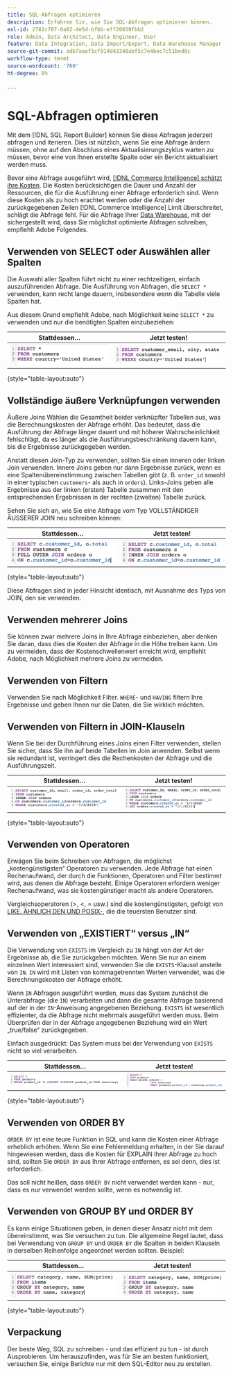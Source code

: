 ```yaml
---
title: SQL-Abfragen optimieren
description: Erfahren Sie, wie Sie SQL-Abfragen optimieren können.
exl-id: 2782c707-6a02-4e5d-bfbb-eff20659fbb2
role: Admin, Data Architect, Data Engineer, User
feature: Data Integration, Data Import/Export, Data Warehouse Manager
source-git-commit: adb7aaef1cf914d43348abf5c7e4bec7c51bed0c
workflow-type: tm+mt
source-wordcount: '769'
ht-degree: 0%

---
```


# SQL-Abfragen optimieren

Mit dem [!DNL SQL Report Builder] können Sie diese Abfragen jederzeit abfragen und iterieren. Dies ist nützlich, wenn Sie eine Abfrage ändern müssen, ohne auf den Abschluss eines Aktualisierungszyklus warten zu müssen, bevor eine von Ihnen erstellte Spalte oder ein Bericht aktualisiert werden muss.

Bevor eine Abfrage ausgeführt wird, [[!DNL Commerce Intelligence] schätzt ihre Kosten](https://experienceleague.adobe.com/docs/commerce-knowledge-base/kb/troubleshooting/miscellaneous/sql-queries-explain-cost-errors.html). Die Kosten berücksichtigen die Dauer und Anzahl der Ressourcen, die für die Ausführung einer Abfrage erforderlich sind. Wenn diese Kosten als zu hoch erachtet werden oder die Anzahl der zurückgegebenen Zeilen [!DNL Commerce Intelligence] Limit überschreitet, schlägt die Abfrage fehl. Für die Abfrage Ihrer [Data Warehouse](../data-analyst/data-warehouse-mgr/tour-dwm.md), mit der sichergestellt wird, dass Sie möglichst optimierte Abfragen schreiben, empfiehlt Adobe Folgendes.

## Verwenden von SELECT oder Auswählen aller Spalten

Die Auswahl aller Spalten führt nicht zu einer rechtzeitigen, einfach auszuführenden Abfrage. Die Ausführung von Abfragen, die `SELECT *` verwenden, kann recht lange dauern, insbesondere wenn die Tabelle viele Spalten hat.

Aus diesem Grund empfiehlt Adobe, nach Möglichkeit keine `SELECT *` zu verwenden und nur die benötigten Spalten einzubeziehen:

| **Stattdessen…** | **Jetzt testen!** |
|-----|-----|
| ![](../../mbi/assets/Select_all_1.png) | ![](../../mbi/assets/Select_all_2.png) |

{style="table-layout:auto"}

## Vollständige äußere Verknüpfungen verwenden

Äußere Joins Wählen die Gesamtheit beider verknüpfter Tabellen aus, was die Berechnungskosten der Abfrage erhöht. Das bedeutet, dass die Ausführung der Abfrage länger dauert und mit höherer Wahrscheinlichkeit fehlschlägt, da es länger als die Ausführungsbeschränkung dauern kann, bis die Ergebnisse zurückgegeben werden.

Anstatt diesen Join-Typ zu verwenden, sollten Sie einen inneren oder linken Join verwenden. Innere Joins geben nur dann Ergebnisse zurück, wenn es eine Spaltenübereinstimmung zwischen Tabellen gibt (z. B. `order_id` sowohl in einer typischen `customers`- als auch in `orders`). Links-Joins geben alle Ergebnisse aus der linken (ersten) Tabelle zusammen mit den entsprechenden Ergebnissen in der rechten (zweiten) Tabelle zurück.

Sehen Sie sich an, wie Sie eine Abfrage vom Typ VOLLSTÄNDIGER ÄUSSERER JOIN neu schreiben können:

| **Stattdessen…** | **Jetzt testen!** |
|-----|-----|
| ![](../../mbi/assets/Full_Outer_Join_1.png) | ![](../../mbi/assets/Full_Outer_Join_2.png) |

{style="table-layout:auto"}

Diese Abfragen sind in jeder Hinsicht identisch, mit Ausnahme des Typs von JOIN, den sie verwenden.

## Verwenden mehrerer Joins

Sie können zwar mehrere Joins in Ihre Abfrage einbeziehen, aber denken Sie daran, dass dies die Kosten der Abfrage in die Höhe treiben kann. Um zu vermeiden, dass der Kostenschwellenwert erreicht wird, empfiehlt Adobe, nach Möglichkeit mehrere Joins zu vermeiden.

## Verwenden von Filtern

Verwenden Sie nach Möglichkeit Filter. `WHERE`- und `HAVING` filtern Ihre Ergebnisse und geben Ihnen nur die Daten, die Sie wirklich möchten.

## Verwenden von Filtern in JOIN-Klauseln

Wenn Sie bei der Durchführung eines Joins einen Filter verwenden, stellen Sie sicher, dass Sie ihn auf beide Tabellen im Join anwenden. Selbst wenn sie redundant ist, verringert dies die Rechenkosten der Abfrage und die Ausführungszeit.

| **Stattdessen…** | **Jetzt testen!** |
|-----|-----|
| ![](../../mbi/assets/Join_filters_1.png) | ![](../../mbi/assets/Join_filters_2.png) |

{style="table-layout:auto"}

## Verwenden von Operatoren

Erwägen Sie beim Schreiben von Abfragen, die möglichst „kostengünstigsten“ Operatoren zu verwenden. Jede Abfrage hat einen Rechenaufwand, der durch die Funktionen, Operatoren und Filter bestimmt wird, aus denen die Abfrage besteht. Einige Operatoren erfordern weniger Rechenaufwand, was sie kostengünstiger macht als andere Operatoren.

Vergleichsoperatoren (>, &lt;, = usw.) sind die kostengünstigsten, gefolgt von [LIKE. ÄHNLICH DEN UND POSIX-](https://www.postgresql.org/docs/9.5/functions-matching.html), die die teuersten Benutzer sind.

## Verwenden von „EXISTIERT“ versus „IN“

Die Verwendung von `EXISTS` im Vergleich zu `IN` hängt von der Art der Ergebnisse ab, die Sie zurückgeben möchten. Wenn Sie nur an einem einzelnen Wert interessiert sind, verwenden Sie die `EXISTS`-Klausel anstelle von `IN`. `IN` wird mit Listen von kommagetrennten Werten verwendet, was die Berechnungskosten der Abfrage erhöht.

Wenn `IN` Abfragen ausgeführt werden, muss das System zunächst die Unterabfrage (die `IN`) verarbeiten und dann die gesamte Abfrage basierend auf der in der `IN`-Anweisung angegebenen Beziehung. `EXISTS` ist wesentlich effizienter, da die Abfrage nicht mehrmals ausgeführt werden muss. Beim Überprüfen der in der Abfrage angegebenen Beziehung wird ein Wert „true/false“ zurückgegeben.

Einfach ausgedrückt: Das System muss bei der Verwendung von `EXISTS` nicht so viel verarbeiten.

| **Stattdessen…** | **Jetzt testen!** |
|-----|-----|
| ![](../../mbi/assets/Exists_1.png) | ![](../../mbi/assets/Exists_2.png) |

{style="table-layout:auto"}

## Verwenden von ORDER BY

`ORDER BY` ist eine teure Funktion in SQL und kann die Kosten einer Abfrage erheblich erhöhen. Wenn Sie eine Fehlermeldung erhalten, in der Sie darauf hingewiesen werden, dass die Kosten für EXPLAIN Ihrer Abfrage zu hoch sind, sollten Sie `ORDER BY` aus Ihrer Abfrage entfernen, es sei denn, dies ist erforderlich.

Das soll nicht heißen, dass `ORDER BY` nicht verwendet werden kann - nur, dass es nur verwendet werden sollte, wenn es notwendig ist.

## Verwenden von GROUP BY und ORDER BY

Es kann einige Situationen geben, in denen dieser Ansatz nicht mit dem übereinstimmt, was Sie versuchen zu tun. Die allgemeine Regel lautet, dass bei Verwendung von `GROUP BY` und `ORDER BY` die Spalten in beiden Klauseln in derselben Reihenfolge angeordnet werden sollten. Beispiel:

| **Stattdessen…** | **Jetzt testen!** |
|-----|-----|
| ![](../../mbi/assets/Group_by_2.png) | ![](../../mbi/assets/Group_by_1.png) |

{style="table-layout:auto"}

## Verpackung

Der beste Weg, SQL zu schreiben - und das effizient zu tun - ist durch Ausprobieren. Um herauszufinden, was für Sie am besten funktioniert, versuchen Sie, einige Berichte nur mit dem SQL-Editor neu zu erstellen.
